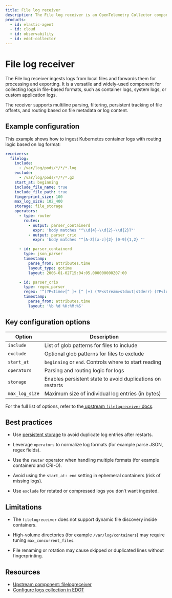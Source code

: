 ```yaml
---
title: File log receiver
description: The File log receiver is an OpenTelemetry Collector component that ingests logs from files.
products:
  - id: elastic-agent
  - id: cloud
  - id: observability
  - id: edot-collector
---
```


# File log receiver

The File log receiver ingests logs from local files and forwards them for processing and exporting. It is a versatile and widely-used component for collecting logs in file-based formats, such as container logs, system logs, or custom application logs.

The receiver supports multiline parsing, filtering, persistent tracking of file offsets, and routing based on file metadata or log content.


## Example configuration

This example shows how to ingest Kubernetes container logs with routing logic based on log format:

```yaml
receivers:
  filelog:
    include:
      - /var/log/pods/*/*/*.log
    exclude:
      - /var/log/pods/*/*/*.gz
    start_at: beginning
    include_file_name: true
    include_file_path: true
    fingerprint_size: 100
    max_log_size: 102_400
    storage: file_storage
    operators:
      - type: router
        routes:
          - output: parser_containerd
            expr: 'body matches "^\\d{4}-\\d{2}-\\d{2}T"'
          - output: parser_crio
            expr: 'body matches "^[A-Z][a-z]{2} [0-9]{1,2} "'

      - id: parser_containerd
        type: json_parser
        timestamp:
          parse_from: attributes.time
          layout_type: gotime
          layout: 2006-01-02T15:04:05.000000000Z07:00

      - id: parser_crio
        type: regex_parser
        regex: '^(?P<time>[^ ]+ [^ ]+) (?P<stream>stdout|stderr) (?P<logtag>[^ ]*) (?P<body>.*)'
        timestamp:
          parse_from: attributes.time
          layout: '%b %d %H:%M:%S'
```


## **Key configuration options**

| Option | Description |
|---------|-------------|
| `include` | List of glob patterns for files to include |
| `exclude` | Optional glob patterns for files to exclude |
| `start_at` | `beginning` or `end`. Controls where to start reading |
| `operators` | Parsing and routing logic for logs |
| `storage` | Enables persistent state to avoid duplications on restarts |
| `max_log_size` | Maximum size of individual log entries (in bytes) |

For the full list of options, refer to the[ upstream `filelogreceiver` docs](https://github.com/open-telemetry/opentelemetry-collector-contrib/blob/main/receiver/filelogreceiver/README.md).


## **Best practices**

* Use [persistent storage](https://github.com/open-telemetry/opentelemetry-collector/blob/main/docs/design.md#storage-extension) to avoid duplicate log entries after restarts.

* Leverage `operators` to normalize log formats (for example parse JSON, regex fields).
* Use the `router` operator when handling multiple formats (for example containerd and CRI-O). 
* Avoid using the `start_at: end` setting in ephemeral containers (risk of missing logs).
* Use `exclude` for rotated or compressed logs you don’t want ingested.


## Limitations

* The `filelogreceiver` does not support dynamic file discovery inside containers.

* High-volume directories (for example `/var/log/containers`) may require tuning `max_concurrent_files`.

* File renaming or rotation may cause skipped or duplicated lines without fingerprinting.


## Resources

* [Upstream component: filelogreceiver](https://github.com/open-telemetry/opentelemetry-collector-contrib/blob/main/receiver/filelogreceiver/README.md)
* [Configure logs collection in EDOT](https://www.elastic.co/docs/reference/edot-collector/config/configure-logs-collection)
